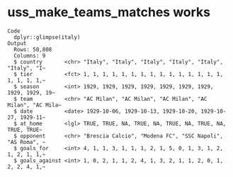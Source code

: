 # uss_make_teams_matches works

    Code
      dplyr::glimpse(italy)
    Output
      Rows: 50,808
      Columns: 9
      $ country       <chr> "Italy", "Italy", "Italy", "Italy", "Italy", "Italy", "I~
      $ tier          <fct> 1, 1, 1, 1, 1, 1, 1, 1, 1, 1, 1, 1, 1, 1, 1, 1, 1, 1, 1,~
      $ season        <int> 1929, 1929, 1929, 1929, 1929, 1929, 1929, 1929, 1929, 19~
      $ team          <chr> "AC Milan", "AC Milan", "AC Milan", "AC Milan", "AC Mila~
      $ date          <date> 1929-10-06, 1929-10-13, 1929-10-20, 1929-10-27, 1929-11~
      $ at_home       <lgl> TRUE, TRUE, NA, TRUE, NA, TRUE, NA, TRUE, NA, TRUE, TRUE~
      $ opponent      <chr> "Brescia Calcio", "Modena FC", "SSC Napoli", "AS Roma", ~
      $ goals_for     <int> 4, 1, 1, 3, 1, 1, 1, 2, 1, 5, 0, 1, 3, 1, 2, 1, 2, 1, 1,~
      $ goals_against <int> 1, 0, 2, 1, 1, 2, 4, 1, 3, 2, 1, 1, 2, 0, 1, 2, 2, 4, 1,~

